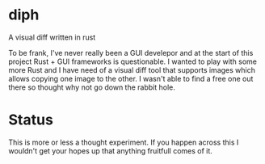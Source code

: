 # diph
A visual diff written in rust

To be frank, I've never really been a GUI develepor and at the start of this project Rust + GUI frameworks is questionable.
I wanted to play with some more Rust and I have need of a visual diff tool that supports images which allows copying one image to the other.
I wasn't able to find a free one out there so thought why not go down the rabbit hole.

# Status
This is more or less a thought experiment.  If you happen across this I wouldn't get your hopes up that anything fruitfull comes of it.

